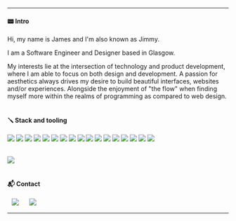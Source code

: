 <hr />
<h4>📟  Intro</h4>
<p>Hi, my name is James and I'm also known as Jimmy.</p>
<p>I am a Software Engineer and Designer based in Glasgow.</p>
<div>My interests lie at the intersection of technology and product development, where I am able to focus on both design and development. A passion for aesthetics always drives my desire to build beautiful interfaces, websites and/or experiences. Alongside the enjoyment of "the flow" when finding myself more within the realms of programming as compared to web design.</div>

<br />


<h4>🪛  Stack and tooling</h4>
  <p align = "left">
      <img src="https://img.shields.io/badge/JavaScript-1b242d?style=for-the-badge&logo=javascript&logoColor=f5f5f5"/>
      <img src="https://img.shields.io/badge/CSS-1b242d?style=for-the-badge&logo=css3&logoColor=f5f5f5"/>
      <img src="https://img.shields.io/badge/HTML-1b242d?style=for-the-badge&logo=html5&logoColor=f5f5f5"/>
      <img src="https://img.shields.io/badge/figma-1b242d?style=for-the-badge&logo=figma&logoColor=f5f5f5"/>
      <img src="https://img.shields.io/badge/sketch-1b242d?style=for-the-badge&logo=sketch&logoColor=f5f5f5"/>
      <img src="https://img.shields.io/badge/next.js-1b242d?style=for-the-badge&logo=nextdotjs&logoColor=f5f5f5"/>
      <img src="https://img.shields.io/badge/React-1b242d?style=for-the-badge&logo=react&logoColor=white"/>
      <img src="https://img.shields.io/badge/styled_components-1b242d?style=for-the-badge&logo=styledcomponents&logoColor=f5f5f5"/>
      <img src="https://img.shields.io/badge/jest-1b242d?style=for-the-badge&logo=jest&logoColor=f5f5f5"/>
      <img src="https://img.shields.io/badge/git-1b242d?style=for-the-badge&logo=git&logoColor=f5f5f5"/>
      <img src="https://img.shields.io/badge/Node.js-1b242d?style=for-the-badge&logo=node.js&logoColor=f5f5f5"/>
      <img src="https://img.shields.io/badge/Amazon_AWS-1b242d?style=for-the-badge&logo=amazon-aws&logoColor=f5f5f5"/>
      <img src="https://img.shields.io/badge/vercel-1b242d?style=for-the-badge&logo=vercel&logoColor=f5f5f5"/>
      <img src="https://img.shields.io/badge/jira-1b242d?style=for-the-badge&logo=jira&logoColor=f5f5f5"/>
      <img src="https://img.shields.io/badge/notion-1b242d?style=for-the-badge&logo=notion&logoColor=f5f5f5"/>
    <img src="https://img.shields.io/badge/visual_studio_code-1b242d?style=for-the-badge&logo=visualstudiocode&logoColor=f5f5f5"/>
    <img src="https://img.shields.io/badge/mac_os-1b242d?style=for-the-badge&logo=macos&logoColor=f5f5f5"/>

  </p>
<br />
<div align="left">
  <img src="https://github-readme-stats.vercel.app/api?username=jamesryan-dev&show_icons=true&theme=transparent&title_color=467294&text_color=f5f5f5&icon_color=00cb55&border_color=1b242d&hide_title=true&text_bold=false&count_private=true&include_all_commits=true&enable_animations=true" />
  </div>
  <br />
<p>
  <h4>📬  Contact</h4>
    <p align = "left">
      <a style="text-decoration: none;" href='https://www.linkedin.com/in/jamesryanco/'>
        <img src="https://img.shields.io/badge/LinkedIn-1b242d?style=for-the-badge&logo=linkedin&logoColor=f5f5f5" style="height : auto; margin-left : 10px; margin-right : 10px; text-decoration: none;"/>
      </a>
      <a style="text-decoration: none;" href="mailto:hello@jamesryan.co">
        <img src="https://img.shields.io/badge/Gmail-1b242d?style=for-the-badge&logo=gmail&logoColor=f5f5f5" style="height : auto; margin-left : 10px; margin-right : 10px; text-decoration: none;"/>
      </a>
    </p>
</p>

<hr />

<!-- k https://hendrasob.github.io/badges/ -->
